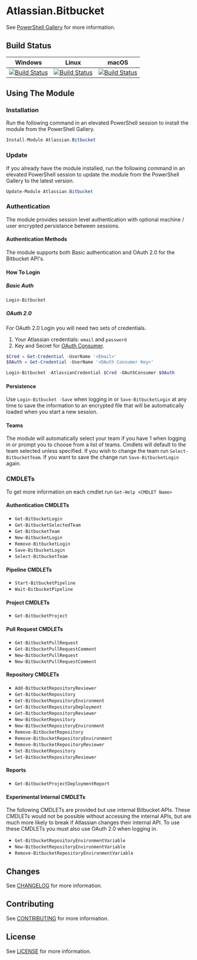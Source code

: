 # Atlassian.Bitbucket
See [PowerShell Gallery](https://www.powershellgallery.com/packages/Atlassian.Bitbucket) for more information.

## Build Status
|Windows|Linux|macOS|
|---|---|---|
|[![Build Status](https://beyondcomputing.visualstudio.com/PowerShell%20Modules/_apis/build/status/beyondcomputing-org.Atlassian.Bitbucket?branchName=master&jobName=Build_PS_Win2016)](https://beyondcomputing.visualstudio.com/PowerShell%20Modules/_build/latest?definitionId=6&branchName=master)|[![Build Status](https://beyondcomputing.visualstudio.com/PowerShell%20Modules/_apis/build/status/beyondcomputing-org.Atlassian.Bitbucket?branchName=master&jobName=Build_PSCore_Ubuntu1604)](https://beyondcomputing.visualstudio.com/PowerShell%20Modules/_build/latest?definitionId=6&branchName=master)|[![Build Status](https://beyondcomputing.visualstudio.com/PowerShell%20Modules/_apis/build/status/beyondcomputing-org.Atlassian.Bitbucket?branchName=master&jobName=Build_PSCore_MacOS1013)](https://beyondcomputing.visualstudio.com/PowerShell%20Modules/_build/latest?definitionId=6&branchName=master)|

## Using The Module
### Installation
Run the following command in an elevated PowerShell session to install the module from the PowerShell Gallery.
```powershell
Install-Module Atlassian.Bitbucket
```

### Update
If you already have the module installed, run the following command in an elevated PowerShell session to update the module from the PowerShell Gallery to the latest version.
```powershell
Update-Module Atlassian.Bitbucket
```

### Authentication
The module provides session level authentication with optional machine / user encrypted persistance between sessions.

#### Authentication Methods
The module supports both Basic authentication and OAuth 2.0 for the Bitbucket API's.

#### How To Login
##### Basic Auth
```powershell
Login-Bitbucket
```

##### OAuth 2.0
For OAuth 2.0 Login you will need two sets of credentials.  
1. Your Atlassian credentials: `email` and `password`
2. Key and Secret for [OAuth Consumer](https://confluence.atlassian.com/bitbucket/oauth-on-bitbucket-cloud-238027431.html#OAuthonBitbucketCloud-Createaconsumer).

```powershell
$Cred = Get-Credential -UserName '<Email>'
$OAuth = Get-Credential -UserName '<OAuth Consumer Key>'

Login-Bitbucket -AtlassianCredential $Cred -OAuthConsumer $OAuth
```

#### Persistence
Use `Login-Bitbucket -Save` when logging in or `Save-BitbucketLogin` at any time to save the information to an encrypted file that will be automatically loaded when you start a new session.

#### Teams
The module will automatically select your team if you have 1 when logging in or prompt you to choose from a list of teams.  Cmdlets will default to the team selected unless specified.  If you wish to change the team run `Select-BitbucketTeam`.  If you want to save the change run `Save-BitbucketLogin` again.

### CMDLETs
To get more information on each cmdlet run `Get-Help <CMDLET Name>`

#### Authentication CMDLETs
- `Get-BitbucketLogin`
- `Get-BitbucketSelectedTeam`
- `Get-BitbucketTeam`
- `New-BitbucketLogin`
- `Remove-BitbucketLogin`
- `Save-BitbucketLogin`
- `Select-BitbucketTeam`

#### Pipeline CMDLETs
- `Start-BitbucketPipeline`
- `Wait-BitbucketPipeline`

#### Project CMDLETs
- `Get-BitbucketProject`

#### Pull Request CMDLETs
- `Get-BitbucketPullRequest`
- `Get-BitbucketPullRequestComment`
- `New-BitbucketPullRequest`
- `New-BitbucketPullRequestComment`

#### Repository CMDLETs
- `Add-BitbucketRepositoryReviewer`
- `Get-BitbucketRepository`
- `Get-BitbucketRepositoryEnvironment`
- `Get-BitbucketRepositoryDeployment`
- `Get-BitbucketRepositoryReviewer`
- `New-BitbucketRepository`
- `New-BitbucketRepositoryEnvironment`
- `Remove-BitbucketRepository`
- `Remove-BitbucketRepositoryEnvironment`
- `Remove-BitbucketRepositoryReviewer`
- `Set-BitbucketRepository`
- `Set-BitbucketRepositoryReviewer`

#### Reports
- `Get-BitbucketProjectDeploymentReport`

#### Experimental Internal CMDLETs
The following CMDLETs are provided but use internal Bitbucket APIs.  These CMDLETs would not be possible without accessing the internal APIs, but are much more likely to break if Atlassian changes their internal API.  To use these CMDLETs you must also use OAuth 2.0 when logging in.
- `Get-BitbucketRepositoryEnvironmentVariable`
- `New-BitbucketRepositoryEnvironmentVariable`
- `Remove-BitbucketRepositoryEnvironmentVariable`

## Changes
See [CHANGELOG](CHANGELOG.md) for more information.

## Contributing
See [CONTRIBUTING](CONTRIBUTING.md) for more information.

## License
See [LICENSE](LICENSE.md) for more information.